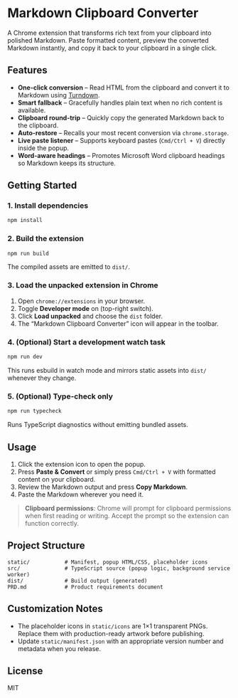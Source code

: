 # Markdown Clipboard Converter

A Chrome extension that transforms rich text from your clipboard into polished Markdown. Paste formatted content, preview the converted Markdown instantly, and copy it back to your clipboard in a single click.

## Features

- **One-click conversion** – Read HTML from the clipboard and convert it to Markdown using [Turndown](https://github.com/mixmark-io/turndown).
- **Smart fallback** – Gracefully handles plain text when no rich content is available.
- **Clipboard round-trip** – Quickly copy the generated Markdown back to the clipboard.
- **Auto-restore** – Recalls your most recent conversion via `chrome.storage`.
- **Live paste listener** – Supports keyboard pastes (`Cmd/Ctrl + V`) directly inside the popup.
- **Word-aware headings** – Promotes Microsoft Word clipboard headings so Markdown keeps its structure.

## Getting Started

### 1. Install dependencies

```bash
npm install
```

### 2. Build the extension

```bash
npm run build
```

The compiled assets are emitted to `dist/`.

### 3. Load the unpacked extension in Chrome

1. Open `chrome://extensions` in your browser.
2. Toggle **Developer mode** on (top-right switch).
3. Click **Load unpacked** and choose the `dist` folder.
4. The “Markdown Clipboard Converter” icon will appear in the toolbar.

### 4. (Optional) Start a development watch task

```bash
npm run dev
```

This runs esbuild in watch mode and mirrors static assets into `dist/` whenever they change.

### 5. (Optional) Type-check only

```bash
npm run typecheck
```

Runs TypeScript diagnostics without emitting bundled assets.

## Usage

1. Click the extension icon to open the popup.
2. Press **Paste & Convert** or simply press `Cmd/Ctrl + V` with formatted content on your clipboard.
3. Review the Markdown output and press **Copy Markdown**.
4. Paste the Markdown wherever you need it.

> **Clipboard permissions**: Chrome will prompt for clipboard permissions when first reading or writing. Accept the prompt so the extension can function correctly.

## Project Structure

```
static/           # Manifest, popup HTML/CSS, placeholder icons
src/              # TypeScript source (popup logic, background service worker)
dist/             # Build output (generated)
PRD.md            # Product requirements document
```

## Customization Notes

- The placeholder icons in `static/icons` are 1×1 transparent PNGs. Replace them with production-ready artwork before publishing.
- Update `static/manifest.json` with an appropriate version number and metadata when you release.

## License

MIT
